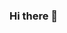 ### Hi there 👋
<!--p align="center">
  <a href="https://github-readme-stats.vercel.app/api/top-langs/?username=mebbaid">
  <img align="center" src="https://github-readme-stats.vercel.app/api/top-langs/?username=mebbaid&layout=compact" />
  </a>
</p-->

<!--
**mebbaid/mebbaid** is a ✨ _special_ ✨ repository because its `README.md` (this file) appears on your GitHub profile.

Here are some ideas to get you started:

- 🔭 I’m currently working on ...
- 🌱 I’m currently learning ...
- 👯 I’m looking to collaborate on ...
- 🤔 I’m looking for help with ...
- 💬 Ask me about ...
- 📫 How to reach me: ...
- 😄 Pronouns: ...
- ⚡ Fun fact: ...
-->





